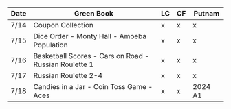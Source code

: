 | Date  | Green Book | LC | CF | Putnam |
| ----- | ----- | ----- | ----- | ----- |
| 7/14  | Coupon Collection | x | x | x |
| 7/15 | Dice Order - Monty Hall - Amoeba Population | x | x | x |
| 7/16 | Basketball Scores - Cars on Road - Russian Roulette 1 | x | x | x |
| 7/17 | Russian Roulette 2-4 | x | x | x |
| 7/18 | Candies in a Jar - Coin Toss Game - Aces | x | x | 2024 A1 |
